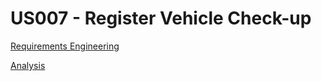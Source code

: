 # US007 - Register Vehicle Check-up

[Requirements Engineering](01.requirements-engineering/Readme.md)

[Analysis](02.analysis/Readme.md)